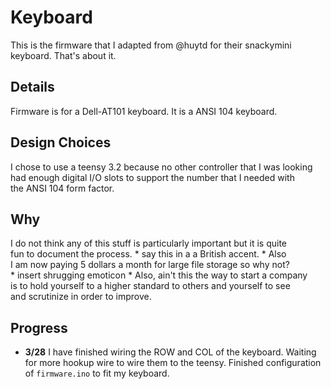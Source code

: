# Keyboard 
This is the firmware that I adapted from @huytd for their snackymini  
keyboard. That's about it.  

## Details  
Firmware is for a Dell-AT101 keyboard. It is a ANSI 104 keyboard.  

## Design Choices  
I chose to use a teensy 3.2 because no other controller that I was looking  
had enough digital I/O slots to support the number that I needed with  
the ANSI 104 form factor.  

## Why  

I do not think any of this stuff is particularly important but it is quite  
fun to document the process. * say this in a a British accent. *  Also  
I am now paying 5 dollars a month for large file storage so why not?  
\* insert shrugging emoticon * Also, ain't this the way to start a company  
is to hold yourself to a higher standard to others and yourself to see  
and scrutinize in order to improve.  

## Progress  

* **3/28** I have finished wiring the ROW and COL of the keyboard. Waiting  
for more hookup wire to wire them to the teensy. Finished configuration of `firmware.ino` to fit my keyboard.

